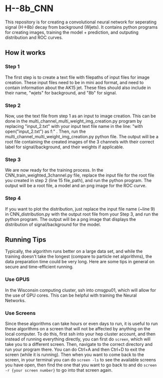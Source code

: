 # H--8b_CNN
This repository is for creating a convolutional neural network for seperating signal (H->8b) decay from background (Wjets). It contains python programs for creating images, training the model + prediction, and outputing distribution and ROC curves. 

## How it works
### Step 1
The first step is to create a text file with filepaths of input files for image creation. These input files need to be in mini aod format, and need to contain information about the AK15 jet. These files should also include in their name, "wjets" for background, and "8b" for signal. 
### Step 2
Now, use the text file from step 1 as an input to image creation. This can be done in the multi_channel_multi_weight_img_creation.py program by replacing "input_2.txt" with your input text file name in the line: "with open("input_2.txt") as f:" . Then, run the multi_channel_multi_weight_img_creation.py python file. The output will be a root file containing the created images of the 3 channels with their correct label for signal/background, and their weights if applicable. 
### Step 3
We are now ready for the training process. In the CNN_train_weighted_3channel.py file, replace the input file for the root file you created in step 2 (line 15 file_path), and run the python program. The output will be a root file, a model and an png image for the ROC curve. 
### Step 4
If you want to plot the distribution, just replace the input file name (~line 9) in CNN_distribution.py with the output root file from your Step 3, and run the python program. The output will be a png image that displays the distribution of signal/background for the model.

## Running Tips
Typically, the algorithm runs better on a large data set, and while the training doesn't take the longest (compare to particle net algorithms), the data preparation time could be very long. Here are some tips in general on secure and time-efficient running. 
### Use GPUS
In the Wisconsin computing cluster, ssh into cmsgpu01, which will allow for the use of GPU cores. This can be helpful with training the Neural Networks. 
### Use Screens
Since these algorithms can take hours or even days to run, it is useful to run these algorithms on a screen that will not be affected by anything on the local computer. To do this, first ssh into your hep cluster account, and then instead of running everything directly, you can first do `screen`, which will take you to a different screen. Then, navigate to the correct directory and run your program there. You can do Ctrl+A and then Ctrl+D to exit the screen (while it is running). Then when you want to come back to the screen, in your terminal you can do `screen -ls` to see the available screens you have open, then find the one that you want to go back to and do `screen -r {your screen number}` to go into that screen again. 
